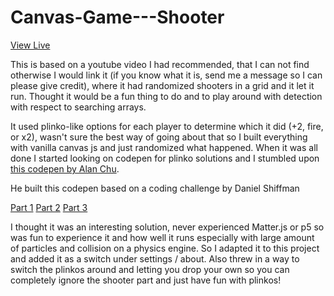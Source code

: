 # Canvas-Game---Shooter

[View Live](https://daniellchapman.github.io/Canvas-Game---Shooter/)

This is based on a youtube video I had recommended, that I can not find otherwise I would link it (if you know what it is, send me a message so I can please give credit), where it had randomized shooters in a grid and it let it run. Thought it would be a fun thing to do and to play around with detection with respect to searching arrays. 

It used plinko-like options for each player to determine which it did (+2, fire, or x2), wasn't sure the best way of going about that so I built everything with vanilla canvas js and just randomized what happened. When it was all done I started looking on codepen for plinko solutions and I stumbled upon [this codepen by Alan Chu](https://codepen.io/Alan_Chu/pen/bKaYye).

He built this codepen based on a coding challenge by Daniel Shiffman

[Part 1](https://youtu.be/KakpnfDv_f0)
[Part 2](https://youtu.be/6s4MJcUyaUE)
[Part 3](https://youtu.be/jN-sW-SxNzk)

I thought it was an interesting solution, never experienced Matter.js or p5 so was fun to experience it and how well it runs especially with large amount of particles and collision on a physics engine. So I adapted it to this project and added it as a switch under settings / about.
Also threw in a way to switch the plinkos around and letting you drop your own so you can completely ignore the shooter part and just have fun with plinkos!

